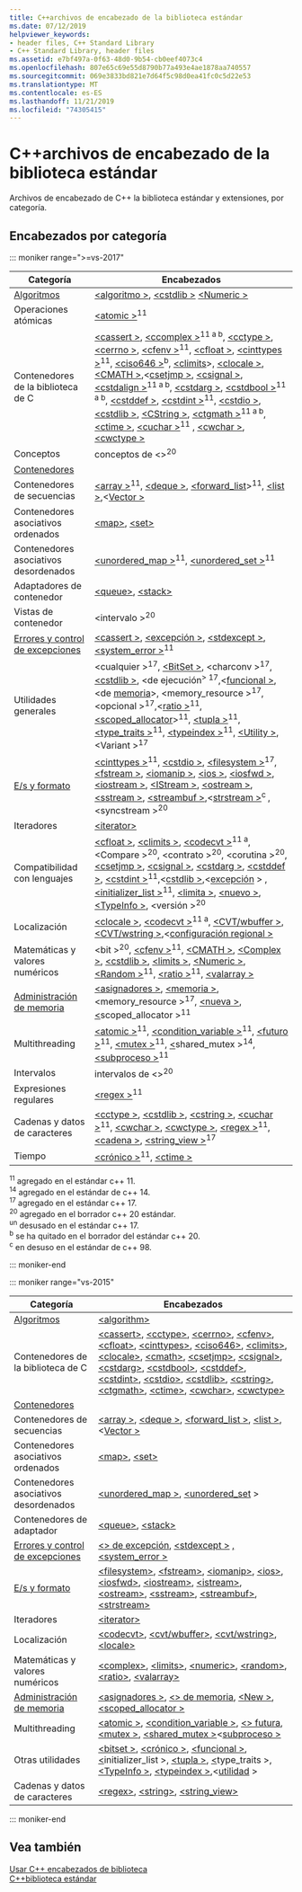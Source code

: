 ```yaml
---
title: C++archivos de encabezado de la biblioteca estándar
ms.date: 07/12/2019
helpviewer_keywords:
- header files, C++ Standard Library
- C++ Standard Library, header files
ms.assetid: e7bf497a-0f63-48d0-9b54-cb0eef4073c4
ms.openlocfilehash: 807e65c69e55d8790b77a493e4ae1878aa740557
ms.sourcegitcommit: 069e3833bd821e7d64f5c98d0ea41fc0c5d22e53
ms.translationtype: MT
ms.contentlocale: es-ES
ms.lasthandoff: 11/21/2019
ms.locfileid: "74305415"
---
```

# <a name="c-standard-library-header-files"></a>C++archivos de encabezado de la biblioteca estándar

Archivos de encabezado de C++ la biblioteca estándar y extensiones, por categoría.

## <a name="headers-by-category"></a>Encabezados por categoría

::: moniker range=">=vs-2017"

| Categoría | Encabezados |
| - | - |
| [Algoritmos](../cpp/algorithms-modern-cpp.md) | [\<algoritmo >](algorithm.md), [\<cstdlib >](cstdlib.md) [\<Numeric >](numeric.md) |
| Operaciones atómicas |  [\<atomic >](atomic.md)<sup>11</sup> |
| Contenedores de la biblioteca de C | [\<cassert >](cassert.md), [\<ccomplex >](ccomplex.md)<sup>11 a b</sup>, [\<cctype >](cctype.md), [\<cerrno >](cerrno.md), [\<cfenv >](cfenv.md)<sup>11</sup>, [\<cfloat >](cfloat.md), [\<cinttypes >](cinttypes.md)<sup>11</sup>, [\<ciso646 >](ciso646.md)<sup>b</sup>, [\<climits](climits.md)>, [\<clocale >](clocale.md), [\<CMATH >](cmath.md),\<[csetjmp >](csetjmp.md), [\<csignal >](csignal.md), [\<cstdalign >](cstdalign.md)<sup>11 a b</sup>, [\<cstdarg >](cstdarg.md), [\<cstdbool >](cstdbool.md)<sup>11 a b</sup>, [\<cstddef >](cstddef.md), [\<cstdint >](cstdint.md)<sup>11</sup>, [\<cstdio >](cstdio.md), [\<cstdlib >](cstdlib.md), [\<CString >](cstring.md), [\<ctgmath >](ctgmath.md)<sup>11 a b</sup>, [\<ctime >](ctime.md), [\<cuchar >](cuchar.md)<sup>11</sup> , [\<cwchar >](cwchar.md), [\<cwctype >](cwctype.md) |
| Conceptos | conceptos de \<><sup>20</sup> |
| [Contenedores](../cpp/containers-modern-cpp.md) | |
| Contenedores de secuencias | [\<array >](array.md)<sup>11</sup>, [\<deque >](deque.md), [\<forward_list](forward-list.md)><sup>11</sup>, [\<list >](list.md),\<[Vector >](vector.md) |
| Contenedores asociativos ordenados| [\<map>](map.md), [\<set>](set.md) |
| Contenedores asociativos desordenados | [\<unordered_map >](unordered-map.md)<sup>11</sup>, [\<unordered_set >](unordered-set.md)<sup>11</sup> |
| Adaptadores de contenedor | [\<queue>](queue.md), [\<stack>](stack.md) |
| Vistas de contenedor | \<intervalo ><sup>20</sup> |
| [Errores y control de excepciones](../cpp/errors-and-exception-handling-modern-cpp.md) | [\<cassert >](cassert.md), [\<excepción >](exception.md), [\<stdexcept >](stdexcept.md), [\<system_error >](system-error.md)<sup>11</sup> |
| Utilidades generales | \<cualquier ><sup>17</sup>, [\<BitSet >](bitset.md), \<charconv ><sup>17</sup>, [\<cstdlib >](cstdlib.md), \<de ejecución<sup>> 17</sup>,\<[funcional >](functional.md),\<de [memoria](memory.md)>, \<memory_resource ><sup>17</sup>, \<opcional ><sup>17</sup>,\<[ratio >](ratio.md)<sup>11</sup>, [\<scoped_allocator](scoped-allocator.md)><sup>11</sup>, [\<tupla >](tuple.md)<sup>11</sup>, [\<type_traits >](type-traits.md)<sup>11</sup>, [\<typeindex >](typeindex.md)<sup>11</sup>, [\<Utility >](utility.md), \<Variant ><sup>17</sup> |
| [E/s y formato](../text/string-and-i-o-formatting-modern-cpp.md) | [\<cinttypes >](cinttypes.md)<sup>11</sup>, [\<cstdio >](cstdio.md), [\<filesystem >](filesystem.md)<sup>17</sup>, [\<fstream >](fstream.md), [\<iomanip >](iomanip.md), [\<ios >](ios.md), [\<iosfwd >](iosfwd.md), [\<iostream >](iostream.md), [\<IStream >](istream.md), [\<ostream >](ostream.md), [\<sstream >](sstream.md), [\<streambuf >](streambuf.md),\<[strstream >](strstream.md)<sup>c </sup>, \<syncstream ><sup>20</sup> |
| Iteradores | [\<iterator>](iterator.md) |
| Compatibilidad con lenguajes | [\<cfloat >](cfloat.md), [\<climits >](climits.md), [\<codecvt >](codecvt.md)<sup>11 a</sup>, \<Compare ><sup>20</sup>, \<contrato ><sup>20</sup>, \<corutina ><sup>20</sup>, [\<csetjmp >](csetjmp.md), [\<csignal >](csignal.md), [\<cstdarg >](cstdarg.md), [\<cstddef >](cstddef.md), [\<cstdint >](cstdint.md)<sup>11</sup>,\<[cstdlib >](cstdlib.md),\<[excepción](exception.md) > , [\<initializer_list >](initializer-list.md)<sup>11</sup>, [\<limita >](limits.md), [\<nuevo >](new.md), [\<TypeInfo >](typeinfo.md), \<versión ><sup>20</sup> |
| Localización | [\<clocale >](clocale.md), [\<codecvt >](codecvt.md)<sup>11 a</sup>, [\<CVT/wbuffer >](cvt-wbuffer.md), [\<CVT/wstring >](cvt-wstring.md),\<[configuración regional >](locale.md) |
| Matemáticas y valores numéricos | \<bit ><sup>20</sup>, [\<cfenv >](cfenv.md)<sup>11</sup>, [\<CMATH >](cmath.md), [\<Complex >](complex.md), [\<cstdlib >](cstdlib.md), [\<limits >](limits.md), [\<Numeric >](numeric.md), [\<Random >](random.md)<sup>11</sup>, [\<ratio >](ratio.md)<sup>11</sup>, [\<valarray >](valarray.md) |
| [Administración de memoria](../cpp/smart-pointers-modern-cpp.md) | [\<asignadores >](allocators-header.md), [\<memoria >](memory.md), \<memory_resource ><sup>17</sup>, [\<nueva >](new.md), [\<](scoped-allocator.md)scoped_allocator ><sup>11</sup> |
| Multithreading | [\<atomic >](atomic.md)<sup>11</sup>, [\<condition_variable >](condition-variable.md)<sup>11</sup>, [\<futuro >](future.md)<sup>11</sup>, [\<mutex >](mutex.md)<sup>11</sup>, [\<](shared-mutex.md)shared_mutex ><sup>14</sup>, [\<subproceso >](thread.md)<sup>11</sup> |
| Intervalos | intervalos de \<><sup>20</sup> |
| Expresiones regulares | [\<regex >](regex.md)<sup>11</sup> |
| Cadenas y datos de caracteres | [\<cctype >](cctype.md), [\<cstdlib >](cstdlib.md), [\<cstring >](cstring.md), [\<cuchar >](cuchar.md)<sup>11</sup>, [\<cwchar >](cwchar.md), [\<cwctype >](cwctype.md), [\<regex >](regex.md)<sup>11</sup>, [\<cadena >](string.md), [\<string_view >](string-view.md)<sup>17</sup> |
| Tiempo | [\<crónico >](chrono.md)<sup>11</sup>, [\<ctime >](ctime.md) |

<sup>11</sup> agregado en el estándar c++ 11. \
<sup>14</sup> agregado en el estándar de c++ 14. \
<sup>17</sup> agregado en el estándar c++ 17. \
<sup>20</sup> agregado en el borrador c++ 20 estándar. \
<sup>un</sup> desusado en el estándar c++ 17. \
<sup>b</sup> se ha quitado en el borrador del estándar c++ 20. \
<sup>c</sup> en desuso en el estándar de c++ 98.

::: moniker-end

::: moniker range="vs-2015"

|Categoría|Encabezados|
|-|-|
|[Algoritmos](../cpp/algorithms-modern-cpp.md)|[\<algorithm>](algorithm.md)|
|Contenedores de la biblioteca de C|[\<cassert>](cassert.md), [\<cctype>](cctype.md), [\<cerrno>](cerrno.md), [\<cfenv>](cfenv.md), [\<cfloat>](cfloat.md), [\<cinttypes>](cinttypes.md), [\<ciso646>](ciso646.md), [\<climits>](climits.md), [\<clocale>](clocale.md), [\<cmath>](cmath.md), [\<csetjmp>](csetjmp.md), [\<csignal>](csignal.md), [\<cstdarg>](cstdarg.md), [\<cstdbool>](cstdbool.md), [\<cstddef>](cstddef.md), [\<cstdint>](cstdint.md), [\<cstdio>](cstdio.md), [\<cstdlib>](cstdlib.md), [\<cstring>](cstring.md), [\<ctgmath>](ctgmath.md), [\<ctime>](ctime.md), [\<cwchar>](cwchar.md), [\<cwctype>](cwctype.md)|
|[Contenedores](../cpp/containers-modern-cpp.md)||
|Contenedores de secuencias|[\<array >](array.md), [\<deque >](deque.md), [\<forward_list >](forward-list.md), [\<list >](list.md),\<[Vector >](vector.md)|
|Contenedores asociativos ordenados| [\<map>](map.md), [\<set>](set.md)|
|Contenedores asociativos desordenados|[\<unordered_map >](unordered-map.md), [\<unordered_set](unordered-set.md) >|
|Contenedores de adaptador|[\<queue>](queue.md), [\<stack>](stack.md)|
|[Errores y control de excepciones](../cpp/errors-and-exception-handling-modern-cpp.md)|[\<> de excepción](exception.md), [\<stdexcept >](stdexcept.md) [,\<system_error >](system-error.md)|
|[E/s y formato](../text/string-and-i-o-formatting-modern-cpp.md)|[\<filesystem>](filesystem.md), [\<fstream>](fstream.md), [\<iomanip>](iomanip.md), [\<ios>](ios.md), [\<iosfwd>](iosfwd.md), [\<iostream>](iostream.md), [\<istream>](istream.md), [\<ostream>](ostream.md), [\<sstream>](sstream.md), [\<streambuf>](streambuf.md), [\<strstream>](strstream.md)|
|Iteradores|[\<iterator>](iterator.md)|
|Localización|[\<codecvt>](codecvt.md), [\<cvt/wbuffer>](cvt-wbuffer.md), [\<cvt/wstring>](cvt-wstring.md), [\<locale>](locale.md)|
|Matemáticas y valores numéricos|[\<complex>](complex.md), [\<limits>](limits.md), [\<numeric>](numeric.md), [\<random>](random.md), [\<ratio>](ratio.md), [\<valarray>](valarray.md)|
|[Administración de memoria](../cpp/smart-pointers-modern-cpp.md)|[\<asignadores >](allocators-header.md), [\<> de memoria](memory.md), [\<New >](new.md), [\<scoped_allocator >](scoped-allocator.md)|
|Multithreading|[\<atomic >](atomic.md), [\<condition_variable >](condition-variable.md), [\<> futura](future.md), [\<mutex >](mutex.md), [\<shared_mutex >](shared-mutex.md)\<[subproceso >](thread.md)|
|Otras utilidades|[\<bitset >](bitset.md), [\<crónico >](chrono.md), [\<funcional >](functional.md), [\<](initializer-list.md)initializer_list >, [\<tupla >](tuple.md), [\<](type-traits.md)type_traits >, [\<TypeInfo >](typeinfo.md), [\<typeindex >](typeindex.md),\<[utilidad](utility.md) >|
|Cadenas y datos de caracteres|[\<regex>](regex.md), [\<string>](string.md), [\<string_view>](string-view.md)

::: moniker-end

## <a name="see-also"></a>Vea también

[Usar C++ encabezados de biblioteca](using-cpp-library-headers.md)\
[C++biblioteca estándar](cpp-standard-library-reference.md)
